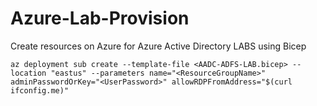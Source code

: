 # Azure-Lab-Provision
Create resources on Azure for Azure Active Directory LABS using Bicep

```
az deployment sub create --template-file <AADC-ADFS-LAB.bicep> --location "eastus" --parameters name="<ResourceGroupName>" adminPasswordOrKey="<UserPassword>" allowRDPFromAddress="$(curl ifconfig.me)"

```
